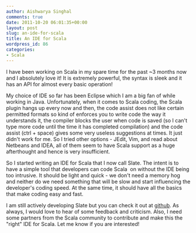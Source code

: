 ```yaml
---
author: Aishwarya Singhal
comments: true
date: 2011-10-20 06:01:35+00:00
layout: post
slug: an-ide-for-scala
title: An IDE for Scala
wordpress_id: 86
categories:
- Scala
---
```


I have been working on Scala in my spare time for the past ~3 months now and I absolutely love it! It is extremely powerful, the syntax is sleek and it has an API for almost every basic operation!

My choice of IDE so far has been Eclipse which I am a big fan of while working in Java. Unfortunately, when it comes to Scala coding, the Scala plugin hangs up every now and then, the code assist does not like certain permitted formats so kind of enforces you to write code the way it understands it, the compiler blocks the user when code is saved (so I can't type more code until the time it has completed compilation) and the code assist (ctrl + space) gives some very useless suggestions at times. It just didn't work for me. So I tried other options - JEdit, Vim, and read about Netbeans and IDEA, all of them seem to have Scala support as a huge afterthought and hence is very insufficient.



So I started writing an IDE for Scala that I now call Slate. The intent is to have a simple tool that developers can code Scala  on without the IDE being too intrusive. It should be light and quick - we don't need a memory hog and neither do we need something that will be slow and start influencing the developer's coding speed. At the same time, it should have all the basics that make coding easy and fast.

I am still actively developing Slate but you can check it out at [github](https://github.com/asinghal/SlateIDE). As always, I would love to hear of some feedback and criticism. Also, I need some partners from the Scala community to contribute and make this the "right" IDE for Scala. Let me know if you are interested!


